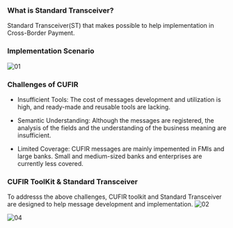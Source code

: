 ### What is Standard Transceiver?
Standard Transceiver(ST) that makes possible to help implementation in Cross-Border Payment.

### Implementation Scenario
![01](https://user-images.githubusercontent.com/97862260/160064886-f8e5067e-5dec-4907-abe0-05b0c1ed3408.JPG)


### Challenges of CUFIR
* Insufficient Tools: The cost of messages development and utilization is high, and ready-made and reusable tools are lacking.

* Semantic Understanding: Although the messages are registered, the analysis of the fields and the understanding of the business meaning are insufficient.

* Limited Coverage: CUFIR messages are mainly impemented in FMIs and large banks.  Small and medium-sized banks and enterprises are currently less covered.

### CUFIR ToolKit & Standard Transceiver

To addresss the above challenges, CUFIR toolkit and Standard Transceiver are designed to help message development and implementation.
![02](https://user-images.githubusercontent.com/97862260/160064904-28d386a0-1243-471c-ac08-fabc30f1f799.JPG)


![04](https://user-images.githubusercontent.com/97862260/160065177-a64cc9bd-3f43-4699-a374-9b9a742ec511.JPG)


